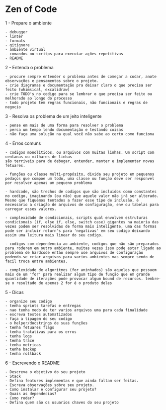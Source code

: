 # Zen of Code

1 - Prepare o ambiente

	- debugger
	- linter
	- formats
	- gitignore
	- ambiente virtual
	- comandos ou scritps para executar ações repetitivas
	- README

2 - Entenda o problema

	- procure sempre entender o problema antes de começar a codar, anote observações e pensamentos sobre o projeto.
	- crie diagramas e documentação pra deixar claro o que precisa ser feito (whimsical, excalidraw)
	- crie TODO's no codigo para se lembrar o que precisa ser feito ou melhorado ao longo do processo
	- todo projeto tem regras funcionais, não funcionais e regras de negocio

3 - Resolva os problema de um jeito inteligente
	
	- pense em mais de uma forma para resolver o problema
	- perca um tempo lendo documentação e testando coisas
	- não faça uma solução na qual você não sabe ao certo como funciona

4 - Erros comuns
	
	- codigos monoliticos, ou arquivos com muitas linhas. Um script com centanas ou milhares de linhas 
	são terriveis para de debugar, entender, manter e implementar novas fetuares.
	
	- funções ou classe multi-propósito, divida seu projeto em pequenos pedaços que compoe um todo, uma classe ou função deve ser responvel por resolver apenas um pequeno problema
	
	- hardcode, são trechos de codigos que são incluidos como constantes no codigo, imaginando (ou não) que aquele valor não irá ser alterado. Mesmo que fiquemos tentados a fazer esse tipo de inclusão, é necessario a criação de arquivos de configuração, env ou tabelas para carregar esses valores.  
	
	- complexidade de condicionais, scripts qual envolvem estruturas condicionais (if, else if, else, switch case) gigantes na maioria das vezes podem ser resolvidas de forma mais inteligente, uma das formas pode ser incluir return's para 'negativas' em seu codigo deixando assim uma leitura mais linear do seu codigo.

	- codigos com dependencia ao ambiente, codigos que não são preparados para roderem em outro ambiente, muitas vezes isso pode estar ligado ao problema de hardcode então sempre use arquivos de configuração podendo-se criar arquivos para varios ambientes mas sempre sendo de facil troca entre ambientes.

	- complexidade de algoritmos (for aninhados) são aqueles que possuem mais de um 'for' para realizar algum tipo de função que em grande quantidade de iterações pode provocar algum bound de recursos. lembre-se o resultado de apenas 2 for é o produto deles  

5 - Dicas
	
	- organize seu codigo
	- tenha sprints tarefas e entregas
	- nao tenha medo de ter varios arquivos uma para cada finalidade
	- escreva testes automatizados
	- faça a tipagem do seu codigo
	- o helper/docstrings de suas funções
	- tenha fetuares flags
	- tenha tratativas para os erros
	- tenha logs
	- tenha trace
	- tenha metricas
	- tenha backup
	- tenha rollback

6 - Escrevendo o README
	
	- Descreva o objetivo do seu projeto
	- Stack
	- Defina features implementas e que ainda faltam ser feitas.
	- Escreva observações sobre seu projeto.
	- Como instalar e configurar seu projeto?
	- Quais as dependecias?
	- Como rodar?
	- Defina quem são os usuarios chaves do seu projeto






